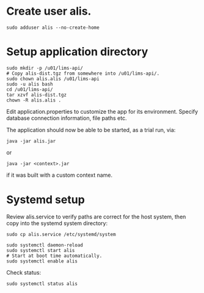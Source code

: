 # Create user alis.

    sudo adduser alis --no-create-home
    
# Setup application directory
    sudo mkdir -p /u01/lims-api/
    # Copy alis-dist.tgz from somewhere into /u01/lims-api/.
    sudo chown alis.alis /u01/lims-api
    sudo -u alis bash
    cd /u01/lims-api/
    tar xzvf alis-dist.tgz
    chown -R alis.alis .

Edit application.properties to customize the app for its environment.
Specify database connection information, file paths etc.

The application should now be able to be started, as a trial run, via:

    java -jar alis.jar

or 

    java -jar <context>.jar

if it was built with a custom context name.

# Systemd setup
Review alis.service to verify paths are correct for the host system, then copy
into the systemd system directory:

    sudo cp alis.service /etc/systemd/system
    
    sudo systemctl daemon-reload
    sudo systemctl start alis
    # Start at boot time automatically.
    sudo systemctl enable alis

Check status:

    sudo systemctl status alis

